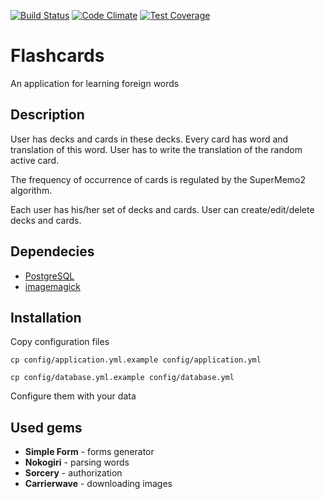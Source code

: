 [![Build Status](https://travis-ci.org/superedriver/flashcards.svg?branch=master)](https://travis-ci.org/superedriver/flashcards)
[![Code Climate](https://codeclimate.com/github/superedriver/flashcards/badges/gpa.svg)](https://codeclimate.com/github/superedriver/flashcards)
[![Test Coverage](https://codeclimate.com/github/superedriver/flashcards/badges/coverage.svg)](https://codeclimate.com/github/superedriver/flashcards/coverage)


# Flashcards 
An application for learning foreign words

## Description
User has decks and cards in these decks.
Every card has word and translation of this word. 
User has to write the translation of the random active card.

The frequency of occurrence of cards is regulated by the SuperMemo2 algorithm.

Each user has his/her set of decks and cards.
User can create/edit/delete decks and cards.

## Dependecies
 * [PostgreSQL](http://www.postgresql.org) 
 * [imagemagick](http://www.imagemagick.org)


## Installation
Copy configuration files
```
cp config/application.yml.example config/application.yml
```
```
cp config/database.yml.example config/database.yml
```
Configure them with your data

## Used gems
  - **Simple Form** - forms generator
  - **Nokogiri** - parsing words
  - **Sorcery** - authorization
  - **Carrierwave** - downloading images